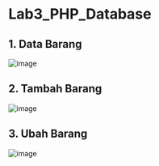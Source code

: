 # Lab3_PHP_Database

## 1. Data Barang

![image](https://github.com/anggiringgo/Lab3_PHP_Database/assets/81921974/9feff623-83f0-4543-9a94-a77bef1745d2)


## 2. Tambah Barang

![image](https://github.com/anggiringgo/Lab3_PHP_Database/assets/81921974/6f8d28fa-1865-4e0d-b7f1-04f71efb9289)


## 3. Ubah Barang

![image](https://github.com/anggiringgo/Lab3_PHP_Database/assets/81921974/ec01740e-6f71-4bc8-9532-0f9724a1e9b3)
